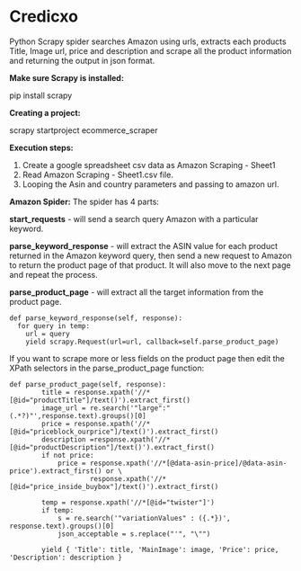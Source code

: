 # Credicxo

Python Scrapy spider searches Amazon using urls, extracts each products Title, Image url, price and description and scrape all the product information and returning the output in json format.

**Make sure Scrapy is installed:**

pip install scrapy

**Creating a project:**

scrapy startproject ecommerce_scraper


**Execution steps:**

1) Create a google spreadsheet csv data as Amazon Scraping - Sheet1
2) Read Amazon Scraping - Sheet1.csv file.
3) Looping the Asin and country parameters and passing to amazon url.

**Amazon Spider:**
The spider has 4 parts:

  **start_requests** - will send a search query Amazon with a particular keyword.

  **parse_keyword_response** - will extract the ASIN value for each product returned in the Amazon keyword query, then send a new request to Amazon to return the product page of that product. It will also move to the next page and repeat the process.

  **parse_product_page** - will extract all the target information from the product page.

```
def parse_keyword_response(self, response):
  for query in temp:
    url = query
    yield scrapy.Request(url=url, callback=self.parse_product_page)
```
    
      
If you want to scrape more or less fields on the product page then edit the XPath selectors in the parse_product_page function:

```
def parse_product_page(self, response):
        title = response.xpath('//*[@id="productTitle"]/text()').extract_first()
        image_url = re.search('"large":"(.*?)"',response.text).groups()[0]
        price = response.xpath('//*[@id="priceblock_ourprice"]/text()').extract_first()
        description =response.xpath('//*[@id="productDescription"]/text()').extract_first()
        if not price:
            price = response.xpath('//*[@data-asin-price]/@data-asin-price').extract_first() or \
                    response.xpath('//*[@id="price_inside_buybox"]/text()').extract_first()

        temp = response.xpath('//*[@id="twister"]')
        if temp:
            s = re.search('"variationValues" : ({.*})', response.text).groups()[0]
            json_acceptable = s.replace("'", "\"")
        
        yield { 'Title': title, 'MainImage': image, 'Price': price,  'Description': description }
 
```
